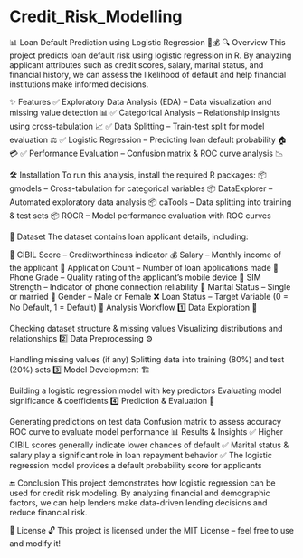 # Credit_Risk_Modelling

📊 Loan Default Prediction using Logistic Regression 🏦💰
🔍 Overview
This project predicts loan default risk using logistic regression in R. By analyzing applicant attributes such as credit scores, salary, marital status, and financial history, we can assess the likelihood of default and help financial institutions make informed decisions.

✨ Features
✅ Exploratory Data Analysis (EDA) – Data visualization and missing value detection 📊
✅ Categorical Analysis – Relationship insights using cross-tabulation 📈
✅ Data Splitting – Train-test split for model evaluation ⚖️
✅ Logistic Regression – Predicting loan default probability 🏠💳
✅ Performance Evaluation – Confusion matrix & ROC curve analysis 📉

🛠 Installation
To run this analysis, install the required R packages:
📦 gmodels – Cross-tabulation for categorical variables
📦 DataExplorer – Automated exploratory data analysis
📦 caTools – Data splitting into training & test sets
📦 ROCR – Model performance evaluation with ROC curves

📑 Dataset
The dataset contains loan applicant details, including:

🏦 CIBIL Score – Creditworthiness indicator
💰 Salary – Monthly income of the applicant
🔢 Application Count – Number of loan applications made
📱 Phone Grade – Quality rating of the applicant’s mobile device
📶 SIM Strength – Indicator of phone connection reliability
💍 Marital Status – Single or married
👤 Gender – Male or Female
❌ Loan Status – Target Variable (0 = No Default, 1 = Default)
🔬 Analysis Workflow
1️⃣ Data Exploration 🧐

Checking dataset structure & missing values
Visualizing distributions and relationships
2️⃣ Data Preprocessing ⚙️

Handling missing values (if any)
Splitting data into training (80%) and test (20%) sets
3️⃣ Model Development 🏗️

Building a logistic regression model with key predictors
Evaluating model significance & coefficients
4️⃣ Prediction & Evaluation 🎯

Generating predictions on test data
Confusion matrix to assess accuracy
ROC curve to evaluate model performance
📊 Results & Insights
✅ Higher CIBIL scores generally indicate lower chances of default
✅ Marital status & salary play a significant role in loan repayment behavior
✅ The logistic regression model provides a default probability score for applicants

🔚 Conclusion
This project demonstrates how logistic regression can be used for credit risk modeling. By analyzing financial and demographic factors, we can help lenders make data-driven lending decisions and reduce financial risk.

📜 License
🔓 This project is licensed under the MIT License – feel free to use and modify it!
